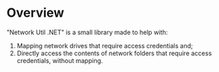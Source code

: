 # Overview

"Network Util .NET" is a small library made to help with: 

1) Mapping network drives that require access credentials and;
2) Directly access the contents of network folders that require access credentials, without mapping.
